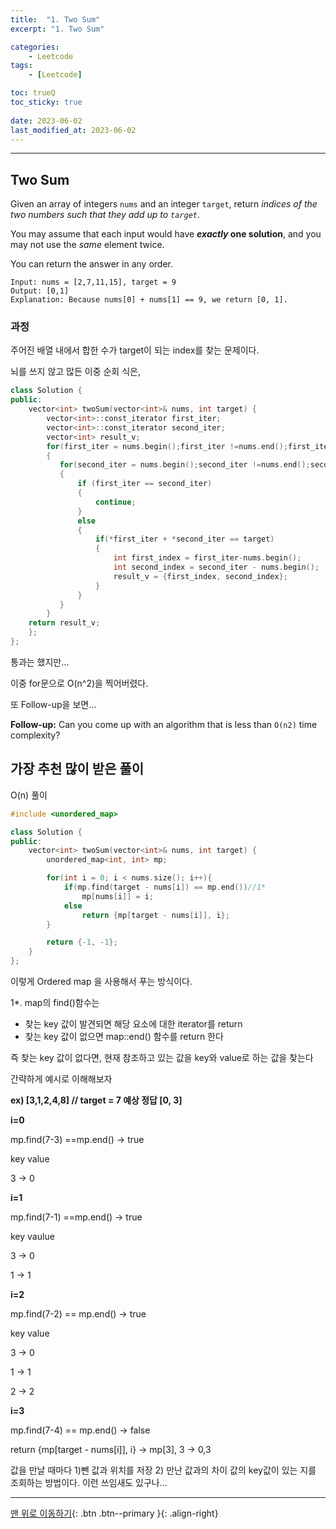 ```yaml
---
title:  "1. Two Sum"
excerpt: "1. Two Sum"

categories:
    - Leetcode
tags:
    - [Leetcode]

toc: trueQ
toc_sticky: true
 
date: 2023-06-02
last_modified_at: 2023-06-02
---
```

***
## Two Sum

Given an array of integers `nums` and an integer `target`, return *indices of the two numbers such that they add up to `target`*.

You may assume that each input would have ***exactly* one solution**, and you may not use the *same* element twice.

You can return the answer in any order.

```
Input: nums = [2,7,11,15], target = 9
Output: [0,1]
Explanation: Because nums[0] + nums[1] == 9, we return [0, 1].
```

### 과정

주어진 배열 내에서 합한 수가 target이 되는 index를 찾는 문제이다.

뇌를 쓰지 않고 많든 이중 순회 식은,

```cpp
class Solution {
public:
    vector<int> twoSum(vector<int>& nums, int target) {
        vector<int>::const_iterator first_iter;
        vector<int>::const_iterator second_iter;
        vector<int> result_v;
        for(first_iter = nums.begin();first_iter !=nums.end();first_iter++)
        {
           for(second_iter = nums.begin();second_iter !=nums.end();second_iter++)
           {
               if (first_iter == second_iter)
               {
                   continue;
               } 
               else
               {
                   if(*first_iter + *second_iter == target)
                   {
                       int first_index = first_iter-nums.begin();
                       int second_index = second_iter - nums.begin();
                       result_v = {first_index, second_index};
                   }                
               }
           }        
        }  
    return result_v;
    };
};
```

통과는 했지만…


이중 for문으로 O(n^2)을 찍어버렸다.

또 Follow-up을 보면…

**Follow-up:** Can you come up with an algorithm that is less than `O(n2)` time complexity?

## 가장 추천 많이 받은 풀이

O(n) 풀이

```cpp
#include <unordered_map>

class Solution {
public:
    vector<int> twoSum(vector<int>& nums, int target) {
        unordered_map<int, int> mp;

        for(int i = 0; i < nums.size(); i++){
            if(mp.find(target - nums[i]) == mp.end())//1*
                mp[nums[i]] = i;
            else
                return {mp[target - nums[i]], i};
        }

        return {-1, -1};
    }
};
```

이렇게 Ordered map 을 사용해서 푸는 방식이다.

1*. map의 find()함수는

- 찾는 key 값이 발견되면 해당 요소에 대한 iterator를 return
- 찾는 key 값이 없으면 map::end() 함수를 return 한다

즉 찾는 key 값이 없다면, 현재 참조하고 있는 값을 key와 value로 하는 값을 찾는다

간략하게 예시로 이해해보자

**ex) [3,1,2,4,8] // target = 7 예상 정답 [0, 3]**

**i=0**

mp.find(7-3) ==mp.end() → true

key value

3 → 0

**i=1**

mp.find(7-1) ==mp.end() → true

key vaulue

3 → 0

1 → 1

**i=2**

mp.find(7-2) == mp.end() → true

key value

3 → 0

1 → 1

2 → 2

**i=3**

mp.find(7-4) == mp.end() → false

return {mp[target - nums[i]], i} → mp[3], 3 → 0,3

값을 만날 때마다 1)뺀 값과 위치를 저장 2) 만난 값과의 차이 값의 key값이 있는 지를 조회하는 방법이다. 이런 쓰임새도 있구나…

***
[맨 위로 이동하기](#){: .btn .btn--primary }{: .align-right}